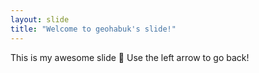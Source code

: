 ```yaml
---
layout: slide
title: "Welcome to geohabuk's slide!"
---
```

This is my awesome slide :tada:
Use the left arrow to go back!

